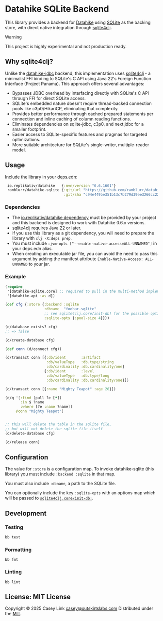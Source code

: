 # Datahike SQLite Backend

This library provides a backend for [Datahike][datahike] using [SQLite][sqlite] as the backing store, with direct native integration through [sqlite4clj][sqlite4clj].

> [!WARNING]
> This project is highly experimental and not production ready.

## Why sqlite4clj?

Unlike the [datahike-jdbc][datahike-jdbc] backend, this implementation uses [sqlite4clj][sqlite4clj] - a minimalist FFI binding to SQLite's C API using Java 22's Foreign Function Interface (Project Panama). This approach offers several advantages:

- Bypasses JDBC overhead by interfacing directly with SQLite's C API through FFI for direct SQLite access.
- SQLite's embedded nature doesn't require thread-backed connection pools like c3p0/HikariCP, eliminating that complexity.
- Provides better performance through cached prepared statements per connection and inline caching of column reading functions.
- Eliminates dependencies on sqlite-jdbc, c3p0, and next.jdbc for a smaller footprint.
- Easier access to SQLite-specific features and pragmas for targeted optimizations.
- More suitable architecture for SQLite's single-writer, multiple-reader model.

## Usage

Include the library in your deps.edn:

``` clojure
 io.replikativ/datahike   {:mvn/version "0.6.1601"}
 ramblurr/datahike-sqlite {:git/url "https://github.com/ramblurr/datahike-sqlite"
                           :git/sha "c94e449be351b13c7b279d39ee3266cc22dd8f7d"}
```

### Dependencies

- The [io.replikativ/datahike dependency](https://clojars.org/io.replikativ/datahike) must be provided by your project and this backend is designed to work with Datahike 0.6.x versions.
- [sqlite4clj][sqlite4clj] requires Java 22 or later.
- If you use this library as a git dependency, you will need to prepare the library with `clj -X:deps prep`.
- You must include `:jvm-opts ["--enable-native-access=ALL-UNNAMED"]` in your deps.edn alias.
- When creating an executable jar file, you can avoid the need to pass this argument by adding the manifest attribute `Enable-Native-Access: ALL-UNNAMED` to your jar.

### Example

``` clojure
(require
 '[datahike-sqlite.core] ;; required to pull in the multi-method implementations
 '[datahike.api :as d])

(def cfg {:store {:backend :sqlite
                  :dbname  "foobar.sqlite"
                  ;; see sqlite4clj.core/init-db! for the possible options
                  :sqlite-opts {:pool-size 4}}})

(d/database-exists? cfg)
;; => false

(d/create-database cfg)

(def conn (d/connect cfg))

(d/transact conn [{:db/ident       :artifact
                   :db/valueType   :db.type/string
                   :db/cardinality :db.cardinality/one}
                  {:db/ident       :level
                   :db/valueType   :db.type/long
                   :db/cardinality :db.cardinality/one}])

(d/transact conn [{:name "Mighty Teapot" :age 20}])

(d/q '[:find (pull ?e [*])
       :in $ ?name
       :where [?e :name ?name]]
     @conn "Mighty Teapot")


;; this will delete the table in the sqlite file,
;; but will not delete the sqlite file itself
(d/delete-database cfg)

(d/release conn)
```

## Configuration

The value for `:store` is a configuration map. To invoke datahike-sqlite (this library) you must include `:backend :sqlite` in that map.

You must also include `:dbname`, a path to the SQLite file.

You can optionally include the key `:sqlite-opts` with an options map which will be passed to [`sqlite4clj.core/init-db!`][sqlite4clj].

## Development

### Testing

```bash
bb test
```

### Formatting

```shell
bb fmt
```

### Linting

```shell
bb lint
```

## License: MIT License

Copyright © 2025 Casey Link <casey@outskirtslabs.com> Distributed under the [MIT](https://spdx.org/licenses/MIT.html).

[sqlite]: https://www.sqlite.org
[sqlite4clj]: https://github.com/andersmurphy/sqlite4clj
[datahike]: https://github.com/replikativ/datahike
[datahike-jdbc]: https://github.com/replikativ/datahike-jdbc/
[setup-docs]: https://github.com/replikativ/datahike/blob/master/doc/config.md
[sqlite-config]: https://github.com/xerial/sqlite-jdbc/blob/639e362f97e10a55db772009d17b7e456675d37f/src/main/java/org/sqlite/SQLiteConfig.java#L382
